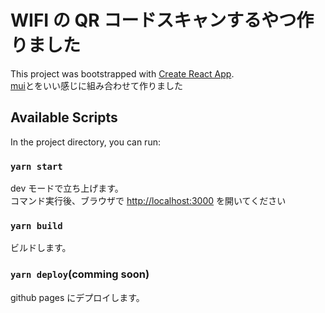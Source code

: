 # WIFI の QR コードスキャンするやつ作りました

This project was bootstrapped with [Create React App](https://github.com/facebook/create-react-app).\
[mui](https://mui.com/)と[](https://www.npmjs.com/package/wifi-qr-code-generator)をいい感じに組み合わせて作りました

## Available Scripts

In the project directory, you can run:

### `yarn start`

dev モードで立ち上げます。\
コマンド実行後、ブラウザで [http://localhost:3000](http://localhost:3000) を開いてください

### `yarn build`

ビルドします。

### `yarn deploy`(comming soon)

github pages にデプロイします。
